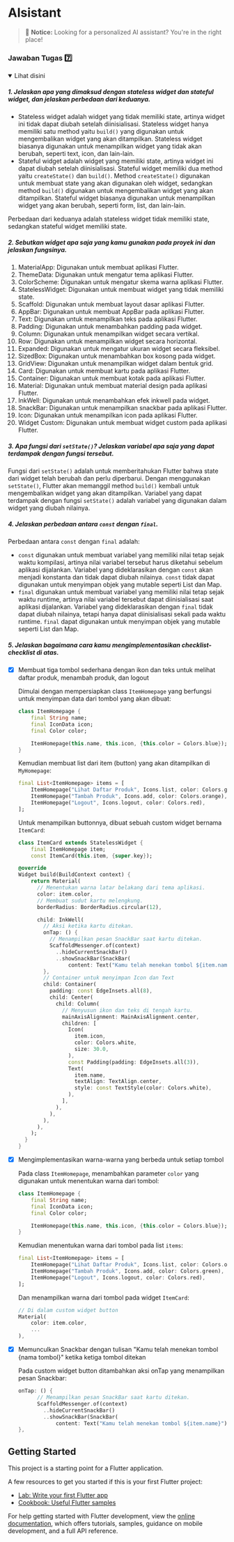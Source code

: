 # AIsistant

> :robot: **Notice:** Looking for a personalized AI assistant? You're in the right place!

### Jawaban Tugas :seven:

<details open>
    <summary>Lihat disini</summary>

##### 1. Jelaskan apa yang dimaksud dengan stateless widget dan stateful widget, dan jelaskan perbedaan dari keduanya.

- Stateless widget adalah widget yang tidak memiliki state, artinya widget ini tidak dapat diubah setelah diinisialisasi. Stateless widget hanya memiliki satu method yaitu `build()` yang digunakan untuk mengembalikan widget yang akan ditampilkan. Stateless widget biasanya digunakan untuk menampilkan widget yang tidak akan berubah, seperti text, icon, dan lain-lain.
- Stateful widget adalah widget yang memiliki state, artinya widget ini dapat diubah setelah diinisialisasi. Stateful widget memiliki dua method yaitu `createState()` dan `build()`. Method `createState()` digunakan untuk membuat state yang akan digunakan oleh widget, sedangkan method `build()` digunakan untuk mengembalikan widget yang akan ditampilkan. Stateful widget biasanya digunakan untuk menampilkan widget yang akan berubah, seperti form, list, dan lain-lain.

Perbedaan dari keduanya adalah stateless widget tidak memiliki state, sedangkan stateful widget memiliki state.

##### 2. Sebutkan widget apa saja yang kamu gunakan pada proyek ini dan jelaskan fungsinya.

1. MaterialApp: Digunakan untuk membuat aplikasi Flutter.
2. ThemeData: Digunakan untuk mengatur tema aplikasi Flutter.
3. ColorScheme: Digunakan untuk mengatur skema warna aplikasi Flutter.
4. StatelessWidget: Digunakan untuk membuat widget yang tidak memiliki state.
5. Scaffold: Digunakan untuk membuat layout dasar aplikasi Flutter.
6. AppBar: Digunakan untuk membuat AppBar pada aplikasi Flutter.
7. Text: Digunakan untuk menampilkan teks pada aplikasi Flutter.
8. Padding: Digunakan untuk menambahkan padding pada widget.
9. Column: Digunakan untuk menampilkan widget secara vertikal.
10. Row: Digunakan untuk menampilkan widget secara horizontal.
11. Expanded: Digunakan untuk mengatur ukuran widget secara fleksibel.
12. SizedBox: Digunakan untuk menambahkan box kosong pada widget.
13. GridView: Digunakan untuk menampilkan widget dalam bentuk grid.
14. Card: Digunakan untuk membuat kartu pada aplikasi Flutter.
15. Container: Digunakan untuk membuat kotak pada aplikasi Flutter.
16. Material: Digunakan untuk membuat material design pada aplikasi Flutter.
17. InkWell: Digunakan untuk menambahkan efek inkwell pada widget.
18. SnackBar: Digunakan untuk menampilkan snackbar pada aplikasi Flutter.
19. Icon: Digunakan untuk menampilkan icon pada aplikasi Flutter.
20. Widget Custom: Digunakan untuk membuat widget custom pada aplikasi Flutter.

##### 3. Apa fungsi dari `setState()`? Jelaskan variabel apa saja yang dapat terdampak dengan fungsi tersebut.

Fungsi dari `setState()` adalah untuk memberitahukan Flutter bahwa state dari widget telah berubah dan perlu diperbarui. Dengan menggunakan `setState()`, Flutter akan memanggil method `build()` kembali untuk mengembalikan widget yang akan ditampilkan. Variabel yang dapat terdampak dengan fungsi `setState()` adalah variabel yang digunakan dalam widget yang diubah nilainya.

##### 4. Jelaskan perbedaan antara `const` dengan `final`.

Perbedaan antara `const` dengan `final` adalah:

- `const` digunakan untuk membuat variabel yang memiliki nilai tetap sejak waktu kompilasi, artinya nilai variabel tersebut harus diketahui sebelum aplikasi dijalankan. Variabel yang dideklarasikan dengan `const` akan menjadi konstanta dan tidak dapat diubah nilainya. `const` tidak dapat digunakan untuk menyimpan objek yang mutable seperti List dan Map.
- `final` digunakan untuk membuat variabel yang memiliki nilai tetap sejak waktu runtime, artinya nilai variabel tersebut dapat diinisialisasi saat aplikasi dijalankan. Variabel yang dideklarasikan dengan `final` tidak dapat diubah nilainya, tetapi hanya dapat diinisialisasi sekali pada waktu runtime. `final` dapat digunakan untuk menyimpan objek yang mutable seperti List dan Map.

##### 5. Jelaskan bagaimana cara kamu mengimplementasikan checklist-checklist di atas.

- [x] Membuat tiga tombol sederhana dengan ikon dan teks untuk melihat daftar produk, menambah produk, dan logout

  Dimulai dengan mempersiapkan class `ItemHomepage` yang berfungsi untuk menyimpan data dari tombol yang akan dibuat:

  ```dart
  class ItemHomepage {
      final String name;
      final IconData icon;
      final Color color;

      ItemHomepage(this.name, this.icon, {this.color = Colors.blue});
  }
  ```

  Kemudian membuat list dari item (button) yang akan ditampilkan di `MyHomepage`:

  ```dart
  final List<ItemHomepage> items = [
      ItemHomepage("Lihat Daftar Produk", Icons.list, color: Colors.green),
      ItemHomepage("Tambah Produk", Icons.add, color: Colors.orange),
      ItemHomepage("Logout", Icons.logout, color: Colors.red),
  ];
  ```

  Untuk menampilkan buttonnya, dibuat sebuah custom widget bernama `ItemCard`:

  ```dart
  class ItemCard extends StatelessWidget {
      final ItemHomepage item;
      const ItemCard(this.item, {super.key});

  @override
  Widget build(BuildContext context) {
      return Material(
        // Menentukan warna latar belakang dari tema aplikasi.
        color: item.color,
        // Membuat sudut kartu melengkung.
        borderRadius: BorderRadius.circular(12),

        child: InkWell(
          // Aksi ketika kartu ditekan.
          onTap: () {
            // Menampilkan pesan SnackBar saat kartu ditekan.
            ScaffoldMessenger.of(context)
              ..hideCurrentSnackBar()
              ..showSnackBar(SnackBar(
                  content: Text("Kamu telah menekan tombol ${item.name}")));
          },
          // Container untuk menyimpan Icon dan Text
          child: Container(
            padding: const EdgeInsets.all(8),
            child: Center(
              child: Column(
                // Menyusun ikon dan teks di tengah kartu.
                mainAxisAlignment: MainAxisAlignment.center,
                children: [
                  Icon(
                    item.icon,
                    color: Colors.white,
                    size: 30.0,
                  ),
                  const Padding(padding: EdgeInsets.all(3)),
                  Text(
                    item.name,
                    textAlign: TextAlign.center,
                    style: const TextStyle(color: Colors.white),
                  ),
                ],
              ),
            ),
          ),
        ),
      );
    }
  }
  ```

- [x] Mengimplementasikan warna-warna yang berbeda untuk setiap tombol

  Pada class `ItemHomepage`, menambahkan parameter `color` yang digunakan untuk menentukan warna dari tombol:

  ```dart
  class ItemHomepage {
      final String name;
      final IconData icon;
      final Color color;

      ItemHomepage(this.name, this.icon, {this.color = Colors.blue});
  }
  ```

  Kemudian menentukan warna dari tombol pada list `items`:

  ```dart
  final List<ItemHomepage> items = [
      ItemHomepage("Lihat Daftar Produk", Icons.list, color: Colors.orange),
      ItemHomepage("Tambah Produk", Icons.add, color: Colors.green),
      ItemHomepage("Logout", Icons.logout, color: Colors.red),
  ];
  ```

  Dan menampilkan warna dari tombol pada widget `ItemCard`:

  ```dart
  // Di dalam custom widget button
  Material(
      color: item.color,
      ...
  ),
  ```

- [x] Memunculkan Snackbar dengan tulisan "Kamu telah menekan tombol {nama tombol}" ketika ketiga tombol ditekan

  Pada custom widget button ditambahkan aksi onTap yang menampilkan pesan Snackbar:

  ```dart
  onTap: () {
        // Menampilkan pesan SnackBar saat kartu ditekan.
        ScaffoldMessenger.of(context)
          ..hideCurrentSnackBar()
          ..showSnackBar(SnackBar(
              content: Text("Kamu telah menekan tombol ${item.name}")));
  },
  ```

</details>

## Getting Started

This project is a starting point for a Flutter application.

A few resources to get you started if this is your first Flutter project:

- [Lab: Write your first Flutter app](https://docs.flutter.dev/get-started/codelab)
- [Cookbook: Useful Flutter samples](https://docs.flutter.dev/cookbook)

For help getting started with Flutter development, view the
[online documentation](https://docs.flutter.dev/), which offers tutorials,
samples, guidance on mobile development, and a full API reference.
